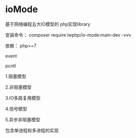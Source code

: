 # ioMode

基于网络编程五大IO模型的 php实现library

安装命令：
composer require lwphp/io-mode:main-dev -vvv

依赖：
php>=7

event

pcntl


1.阻塞模型

2.非阻塞模型

3.IO多路复用模型

4.信号模型

5.异步非阻塞模型

包含单进程和多进程的实现

